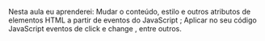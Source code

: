 Nesta aula eu aprenderei:
Mudar o conteúdo, estilo e outros atributos de elementos HTML a partir de eventos do JavaScript ;
Aplicar no seu código JavaScript eventos de click e change , entre outros.
